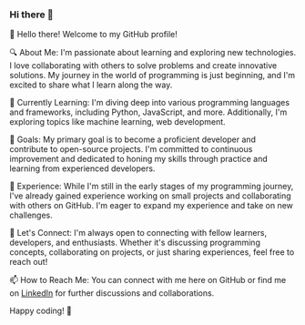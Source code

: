 ### Hi there 👋

<!--
**Sjaikjasmine2004/sjaikjasmine2004** is a ✨ _special_ ✨ repository because its `README.md` (this file) appears on your GitHub profile.

Here are some ideas to get you started:

- 🔭 I’m currently working on ...
- 🌱 I’m currently learning ...
- 👯 I’m looking to collaborate on ...
- 🤔 I’m looking for help with ...
- 💬 Ask me about ...
- 📫 How to reach me: ...
- 😄 Pronouns: ...
- ⚡ Fun fact: ...
-->👋 Hello there! Welcome to my GitHub profile!

🔍 About Me:
I'm passionate about learning and exploring new technologies. I love collaborating with others to solve problems and create innovative solutions. My journey in the world of programming is just beginning, and I'm excited to share what I learn along the way.

🌱 Currently Learning:
I'm diving deep into various programming languages and frameworks, including Python, JavaScript, and more. Additionally, I'm exploring topics like machine learning, web development.

🚀 Goals:
My primary goal is to become a proficient developer and contribute to open-source projects. I'm committed to continuous improvement and dedicated to honing my skills through practice and learning from experienced developers.

💼 Experience:
While I'm still in the early stages of my programming journey, I've already gained experience working on small projects and collaborating with others on GitHub. I'm eager to expand my experience and take on new challenges.

🤝 Let's Connect:
I'm always open to connecting with fellow learners, developers, and enthusiasts. Whether it's discussing programming concepts, collaborating on projects, or just sharing experiences, feel free to reach out!

📫 How to Reach Me:
You can connect with me here on GitHub or find me on [LinkedIn](https://www.linkedin.com/posts/niyaz-shaik-7b52a6289_hi-everyone-i-am-so-exited-to-share-you-activity-7118578506812338176-C3lv?utm_source=share&utm_medium=member_android) for further discussions and collaborations.

Happy coding! 🚀
